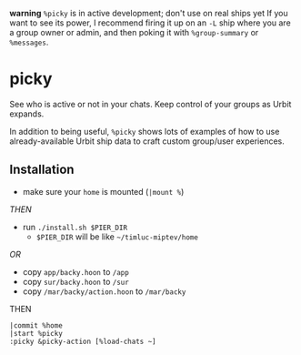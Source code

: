 **warning** `%picky` is in active development; don't use on real ships yet
If you want to see its power, I recommend firing it up on an `-L` ship where you are a group owner or admin, and then poking it with `%group-summary` or `%messages`.

# picky
See who is active or not in your chats. Keep control of your groups as Urbit expands.

In addition to being useful, `%picky` shows lots of examples of how to use already-available Urbit ship data to craft custom group/user experiences.

## Installation
* make sure your `home` is mounted (`|mount %`) 

*THEN*
* run `./install.sh $PIER_DIR`
  - `$PIER_DIR` will be like `~/timluc-miptev/home`

*OR*

* copy `app/backy.hoon` to `/app`
* copy `sur/backy.hoon` to `/sur`
* copy `/mar/backy/action.hoon` to `/mar/backy`

THEN
```
|commit %home
|start %picky
:picky &picky-action [%load-chats ~]
```
